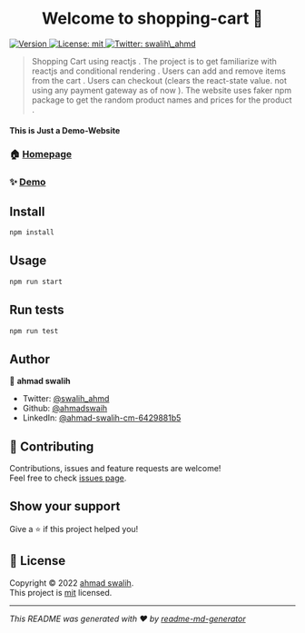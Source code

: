 <h1 align="center">Welcome to shopping-cart 👋</h1>
<p>
  <a href="https://www.npmjs.com/package/shopping-cart" target="_blank">
    <img alt="Version" src="https://img.shields.io/npm/v/shopping-cart.svg">
  </a>
  <a href="/license" target="_blank">
    <img alt="License: mit" src="https://img.shields.io/badge/License-mit-yellow.svg" />
  </a>
  <a href="https://twitter.com/swalih\_ahmd" target="_blank">
    <img alt="Twitter: swalih\_ahmd" src="https://img.shields.io/twitter/follow/swalih\_ahmd.svg?style=social" />
  </a>
</p>

> Shopping Cart using reactjs . The project is to get familiarize with reactjs and conditional rendering . Users can add and remove items from the cart . Users can checkout (clears the react-state value. not using any payment gateway as of now ). The website uses faker npm package to get the random product names and prices for the product .

<h4>This is Just a Demo-Website</h4>

### 🏠 [Homepage](/src/App.js)

### ✨ [Demo](https://ornate-clafoutis-9f52bc.netlify.app/)

## Install

```sh
npm install
```

## Usage

```sh
npm run start
```

## Run tests

```sh
npm run test
```

## Author

👤 **ahmad swalih**

* Twitter: [@swalih\_ahmd](https://twitter.com/swalih\_ahmd)
* Github: [@ahmadswaih](https://github.com/ahmadswaih)
* LinkedIn: [@ahmad-swalih-cm-6429881b5](https://linkedin.com/in/ahmad-swalih-cm-6429881b5)

## 🤝 Contributing

Contributions, issues and feature requests are welcome!<br />Feel free to check [issues page](/issues). 

## Show your support

Give a ⭐️ if this project helped you!

## 📝 License

Copyright © 2022 [ahmad swalih](https://github.com/ahmadswaih).<br />
This project is [mit](/license) licensed.

***
_This README was generated with ❤️ by [readme-md-generator](https://github.com/kefranabg/readme-md-generator)_
